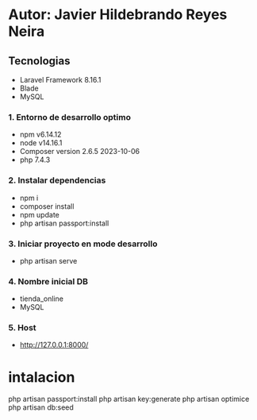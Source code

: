  # Autor: Javier Hildebrando Reyes Neira

 ## Tecnologias
 - Laravel Framework 8.16.1
 - Blade
 - MySQL

### 1. Entorno de desarrollo optimo
- npm   v6.14.12
- node  v14.16.1
- Composer version 2.6.5 2023-10-06
- php 7.4.3



### 2. Instalar dependencias
- npm i
- composer install
- npm update
- php artisan passport:install


### 3. Iniciar proyecto en mode desarrollo
- php artisan serve

### 4. Nombre inicial DB
- tienda_online
- MySQL

### 5. Host
- http://127.0.0.1:8000/

# intalacion 
php artisan passport:install
php artisan key:generate
php artisan optimice
php artisan db:seed